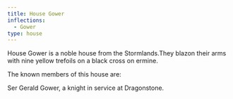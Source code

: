 ```yaml
---
title: House Gower
inflections:
  - Gower
type: house
---
```


House Gower is a noble house from the Stormlands.They blazon their arms with nine yellow trefoils on a black cross on ermine.

The known members of this house are:

Ser Gerald Gower, a knight in service at Dragonstone.


